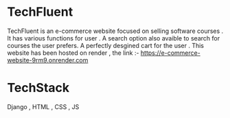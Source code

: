 # TechFluent
TechFluent is an e-commerce website focused on selling software courses .
It has various functions for user . 
A search option also avaible to search for courses the user prefers. 
A perfectly desgined cart for the user .
This website has been hosted on render , the link :- https://e-commerce-website-9rm9.onrender.com

# TechStack 
Django , HTML , CSS , JS
